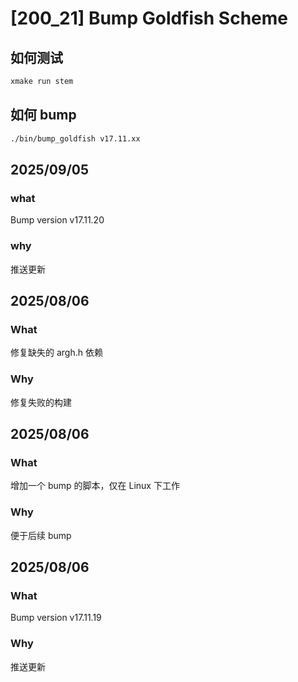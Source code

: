# [200_21] Bump Goldfish Scheme

## 如何测试
```markdown
xmake run stem
```

## 如何 bump
```sh
./bin/bump_goldfish v17.11.xx
```
## 2025/09/05

### what

Bump version v17.11.20

### why

推送更新

## 2025/08/06

### What

修复缺失的 argh.h 依赖


### Why

修复失败的构建

## 2025/08/06

### What

增加一个 bump 的脚本，仅在 Linux 下工作


### Why

便于后续 bump


## 2025/08/06

### What

Bump version v17.11.19


### Why

推送更新

